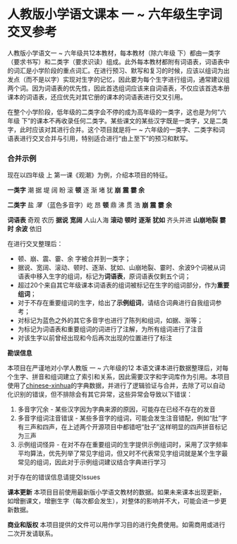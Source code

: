 # 人教版小学语文课本 一 ~ 六年级生字词交叉参考



人教版小学语文一 ~ 六年级共12本教材，每本教材（除六年级 下）都由一类字（要求书写）和二类字（要求识读）组成。此外每本教材都附有词语表，词语表中的词汇是小学阶段的重点词汇。在进行预习、默写和复习的时候，应该以组词为出发点（而不是以字）实现对生字的记忆，因此要为每个生字进行组词，通常建议组两个词。因为词语表的优先性，因此首选组词应该来自词语表，不仅应该首选本册课本的词语表，还应优先对其它册的课本的词语表进行交叉引用。

在整个小学阶段，低年级的二类字会不停的成为高年级的一类字，这也是为何“六年级 下”的课本不再收录任何二类字。某些课文的某些汉字既是一类字，又是二类字，此时应该对其进行合并。这个项目就是将一 ~ 六年级的一类字、二类字和词语表进行交叉合并与引用，特别适合进行“由上至下”的预习和默写。

### 合并示例
现在以四年级 上 第一课《观潮》为例，介绍本项目的特征。

**一类字**
潮 据 堤 阔 盼 滚 **顿** 逐 渐 堵 犹 **崩** **震** **霎** **余**

**二类字**
盐 _薄_ （蓝色多音字）屹 昂 **顿** 鼎 沸 贯 浩 **崩** **震** **霎** **余**

**词语表**
奇观 农历 **据说** **宽阔** 人山人海 **滚动** **顿时** **逐渐** **犹如** 齐头并进 **山崩地裂** **霎时** **余波** 依旧

在进行交叉整理后：

- 顿、崩、震、霎、余 字被合并到一类字；
- 据说、宽阔、滚动、顿时、逐渐、犹如、山崩地裂、霎时、余波9个词被从词语表中移入生字的组词，标记为**词语表**，原词语表仅剩五个词；
- 超过20个来自其它年级课本词语表的组词被标记在生字的组词部分，作为**重要组词**；
- 对于不存在重要组词的生字，给出了**示例组词**，请结合词典进行自我组词参考；
- 对标记为蓝色之外的其它多音字也进行了陈列和组词，如据、渐等；
- 为标记为词语表和重要组词的词进行了注解，为所有组词进行了注音
- 对该生字以前曾经出现和今后再次出现的位置进行了标注

**勘误信息**

本项目在严谨地对小学人教版 一 ~ 六年级的12 本语文课本进行数据整理后，对每个生字、拼音和组词建立了索引和关系，因此需要汉字和字词库作为引用。本项目使用了[chinese-xinhua](https://github.com/pwxcoo/chinese-xinhua)的字典数据，并进行了逻辑验证与合并，去除了可以自动化识别的错误，但不排除会有其它异常，这些异常会导致以下错误：

1. 多音字冗余 - 某些汉字因为字典来源的原因，可能存在已经不存在的发音
2. 多音字组词注音错误 - 某些多音字的组词，可能会发生注音错配，例如“肚”字有三声和四声，在上述两个开源项目中都错吧“肚子”这样明显的四声拼音标记为三声
3. 示例组词怪异 - 在对不存在重要组词的生字提供示例组词时，采用了汉字频率平均算法，优先列举了常见字组词，但又时不代表常见字组词就是某个生字最常见的组词，因此对于示例组词建议结合字典进行学习

对于存在的错误信息请提交Issues

**课本更新**
本项目目前使用最新版小学语文教材的数据。如果未来课本出现更新，如增删课文，增删生字（每次都会发生），对整体的影响并不大，可能会进一步更新数据。

**商业和版权**
本项目提供的文件可以用作学习目的进行免费使用。如需商用或进行二次开发请联系。
